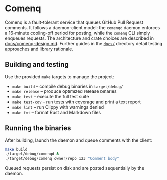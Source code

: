 # Comenq

Comenq is a fault-tolerant service that queues GitHub Pull Request comments. It
follows a daemon\-client model: the `comenqd` daemon enforces a 16\-minute
cooling\-off period for posting, while the `comenq` CLI simply enqueues
requests. The architecture and crate choices are described in
[docs/comenq-design.md](docs/comenq-design.md). Further guides in the
[`docs/`](docs/) directory detail testing approaches and library rationale.

## Building and testing

Use the provided `make` targets to manage the project:

- `make build` &ndash; compile debug binaries in `target/debug/`
- `make release` &ndash; produce optimized release binaries
- `make test` &ndash; execute the full test suite
- `make test-cov` &ndash; run tests with coverage and print a text report
- `make lint` &ndash; run Clippy with warnings denied
- `make fmt` &ndash; format Rust and Markdown files

## Running the binaries

After building, launch the daemon and queue comments with the client:

```bash
make build
./target/debug/comenqd &
./target/debug/comenq owner/repo 123 "Comment body"
```

Queued requests persist on disk and are posted sequentially by the daemon.

